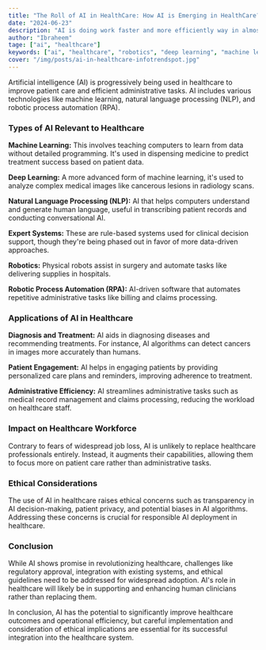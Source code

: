 ```yaml
---
title: "The Roll of AI in HealthCare: How AI is Emerging in HealthCare?"
date: "2024-06-23"
description: "AI is doing work faster and more efficiently way in almost every industry. In the medical field, it's doing everything much more logically. Let's find out its improvements in the Medial zone."
author: "Ibraheem"
tage: ["ai", "healthcare"]
keywords: ["ai", "healthcare", "robotics", "deep learning", "machine learning"]
cover: "/img/posts/ai-in-healthcare-infotrendspot.jpg"
---
```


Artificial intelligence (AI) is progressively being used in healthcare to improve patient care and efficient administrative tasks. AI includes various technologies like machine learning, natural language processing (NLP), and robotic process automation (RPA).

### Types of AI Relevant to Healthcare

**Machine Learning:** This involves teaching computers to learn from data without detailed programming. It's used in dispensing medicine to predict treatment success based on patient data.

**Deep Learning:** A more advanced form of machine learning, it's used to analyze complex medical images like cancerous lesions in radiology scans.

**Natural Language Processing (NLP):** AI that helps computers understand and generate human language, useful in transcribing patient records and conducting conversational AI.

**Expert Systems:** These are rule-based systems used for clinical decision support, though they're being phased out in favor of more data-driven approaches.

**Robotics:** Physical robots assist in surgery and automate tasks like delivering supplies in hospitals.

**Robotic Process Automation (RPA):** AI-driven software that automates repetitive administrative tasks like billing and claims processing.

### Applications of AI in Healthcare

**Diagnosis and Treatment:** AI aids in diagnosing diseases and recommending treatments. For instance, AI algorithms can detect cancers in images more accurately than humans.

**Patient Engagement:** AI helps in engaging patients by providing personalized care plans and reminders, improving adherence to treatment.

**Administrative Efficiency:** AI streamlines administrative tasks such as medical record management and claims processing, reducing the workload on healthcare staff.

### Impact on Healthcare Workforce

Contrary to fears of widespread job loss, AI is unlikely to replace healthcare professionals entirely. Instead, it augments their capabilities, allowing them to focus more on patient care rather than administrative tasks.

### Ethical Considerations

The use of AI in healthcare raises ethical concerns such as transparency in AI decision-making, patient privacy, and potential biases in AI algorithms. Addressing these concerns is crucial for responsible AI deployment in healthcare.

### Conclusion

While AI shows promise in revolutionizing healthcare, challenges like regulatory approval, integration with existing systems, and ethical guidelines need to be addressed for widespread adoption. AI's role in healthcare will likely be in supporting and enhancing human clinicians rather than replacing them.

In conclusion, AI has the potential to significantly improve healthcare outcomes and operational efficiency, but careful implementation and consideration of ethical implications are essential for its successful integration into the healthcare system.